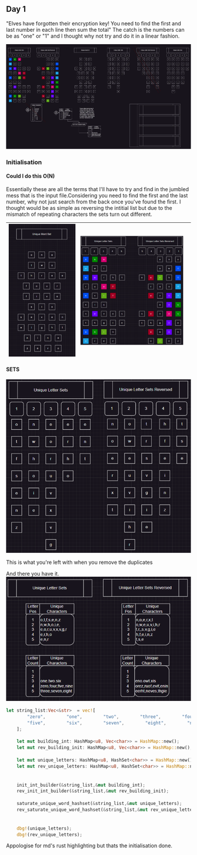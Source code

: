 #  

## Day 1

"Elves have forgotten their encryption key! You need to find the first and last number in each line then sum the total"
The catch is the numbers can be as "one" or "1" and I thought why not try and do it in a linear fashion.

![Parserer Diagram and Spec Breakdown](ParserDiagram.webp)

### Initialisation

#### Could I do this O(N)

Essentially these are all the terms that I'll have to try and find in the jumbled mess that is the input file.Considering you need to find the first and the last number, why not just search from the back once you've found the first.
I thought would be as simple as reversing the intitial list but due to the mismatch of repeating characters the sets turn out different.

|![Unique Word Set](Word_Set.png) | ![Unique Letters Highlighted](Unique_highlighted.png) |   |
|----------------------------------------------------|---------------------------------------------------------------|---|

#### SETS

![Unique Letters Isolated](Unique_letter_sets.png)

This is what you're left with when you remove the duplicates

And there you have it.
![Unique Letters Tabulated](Unique_letter_sets_tabulated.png) 
```rust
let string_list:Vec<&str>  = vec![
        "zero",        "one",        "two",        "three",        "four",
        "five",        "six",        "seven",        "eight",        "nine",
    ];

    let mut building_int: HashMap<u8, Vec<char>> = HashMap::new();
    let mut rev_building_init: HashMap<u8, Vec<char>> = HashMap::new();

    let mut unique_letters: HashMap<u8, HashSet<char>> = HashMap::new(); 
    let mut rev_unique_letters: HashMap<u8, HashSet<char>> = HashMap::new(); 
    

    init_int_builder(&string_list,&mut building_int);
    rev_init_int_builder(&string_list,&mut rev_building_init);

    saturate_unique_word_hashset(&string_list,&mut unique_letters);
    rev_saturate_unique_word_hashset(&string_list,&mut rev_unique_letters);


    dbg!(unique_letters);
    dbg!(rev_unique_letters);
```

Appologise for md's rust highlighting but thats the initialisation done.

